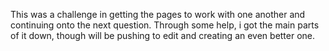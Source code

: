 This was a challenge in getting the pages to work with one another and continuing onto the next question. Through some help, i got the main parts of it down, though will be pushing to edit and creating an even better one.
